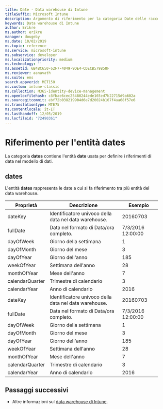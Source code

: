```yaml
---
title: Date - Data warehouse di Intune
titleSuffix: Microsoft Intune
description: Argomento di riferimento per la categoria Date delle raccolte di entità nell'API data warehouse di Intune.
keywords: Data warehouse di Intune
author: Erikre
ms.author: erikre
manager: dougeby
ms.date: 10/02/2019
ms.topic: reference
ms.service: microsoft-intune
ms.subservice: developer
ms.localizationpriority: medium
ms.technology: ''
ms.assetid: 6B4BC650-62F7-4049-9DE4-CDECB579B58F
ms.reviewer: aanavath
ms.suite: ems
search.appverid: MET150
ms.custom: intune-classic
ms.collection: M365-identity-device-management
ms.openlocfilehash: c8fbae6cec25480244ede165ed7b22715d9a602a
ms.sourcegitcommit: ebf72b038219904d6e7d20024b107f4aa68f57e6
ms.translationtype: MTE75
ms.contentlocale: it-IT
ms.lasthandoff: 12/05/2019
ms.locfileid: "72490361"
---
```

# <a name="reference-for-dates-entity"></a>Riferimento per l'entità dates

La categoria **dates** contiene l'entità **date** usata per definire i riferimenti di data nel modello di dati.

## <a name="dates"></a>dates

L'entità **dates** rappresenta le date a cui si fa riferimento tra più entità del data warehouse.


|    Proprietà     |                      Descrizione                       |       Esempio        |
|-----------------|--------------------------------------------------------|----------------------|
|     dateKey     | Identificatore univoco della data nel data warehouse. |       20160703       |
|    fullDate     |    Data nel formato di Data/ora completo.     | 7/3/2016 12:00:00 |
|    dayOfWeek    |                      Giorno della settimana                       |          1           |
|   dayOfMonth    |                      Giorno del mese                      |          3           |
|    dayOfYear    |                      Giorno dell'anno                       |         185          |
|   weekOfYear    |                      Settimana dell'anno                      |          28          |
|   monthOfYear   |                   Mese dell'anno                    |          7           |
| calendarQuarter |                    Trimestre di calendario                    |          3           |
|  calendarYear   |                     Anno di calendario                      |         2016         |
|     dateKey     | Identificatore univoco della data nel data warehouse. |       20160703       |
|    fullDate     |    Data nel formato di Data/ora completo.     | 7/3/2016 12:00:00 |
|    dayOfWeek    |                      Giorno della settimana                       |          1           |
|   dayOfMonth    |                      Giorno del mese                      |          3           |
|    dayOfYear    |                      Giorno dell'anno                       |         185          |
|   weekOfYear    |                      Settimana dell'anno                      |          28          |
|   monthOfYear   |                   Mese dell'anno                    |          7           |
| calendarQuarter |                    Trimestre di calendario                    |          3           |
|  calendarYear   |                     Anno di calendario                      |         2016         |

## <a name="next-steps"></a>Passaggi successivi

- Altre informazioni sul [data warehouse di Intune](../reports-nav-create-intune-reports.md).
